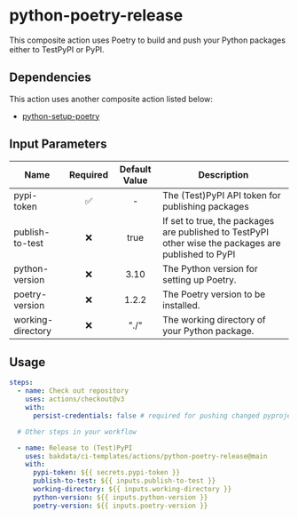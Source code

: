 # python-poetry-release

This composite action uses Poetry to build and push your Python packages either to TestPyPI or PyPI.

## Dependencies

This action uses another composite action listed below:

- [python-setup-poetry](https://github.com/bakdata/ci-templates/tree/main/actions/python-setup-poetry)

## Input Parameters

| Name              | Required | Default Value | Description                                                                                          |
| ----------------- | :------: | :-----------: | ---------------------------------------------------------------------------------------------------- |
| pypi-token        |    ✅    |       -       | The (Test)PyPI API token for publishing packages                                                     |
| publish-to-test   |    ❌    |     true      | If set to true, the packages are published to TestPyPI other wise the packages are published to PyPI |
| python-version    |    ❌    |     3.10      | The Python version for setting up Poetry.                                                            |
| poetry-version    |    ❌    |     1.2.2     | The Poetry version to be installed.                                                                  |
| working-directory |    ❌    |     "./"      | The working directory of your Python package.                                                        |

## Usage

```yaml
steps:
  - name: Check out repository
    uses: actions/checkout@v3
    with:
      persist-credentials: false # required for pushing changed pyproject.toml

  # Other steps in your workflow

  - name: Release to (Test)PyPI
    uses: bakdata/ci-templates/actions/python-poetry-release@main
    with:
      pypi-token: ${{ secrets.pypi-token }}
      publish-to-test: ${{ inputs.publish-to-test }}
      working-directory: ${{ inputs.working-directory }}
      python-version: ${{ inputs.python-version }}
      poetry-version: ${{ inputs.poetry-version }}
```
